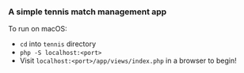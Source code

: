### A simple tennis match management app
To run on macOS:
- `cd` into `tennis` directory
- `php -S localhost:<port>`
- Visit `localhost:<port>/app/views/index.php` in a browser to begin!
